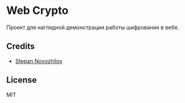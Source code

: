 # Web Crypto
Проект для наглядной демонстрации работы шифрования в вебе.

## Credits
* [Stepan Novozhilov](https://t.me/hit2hat)

## License
MIT